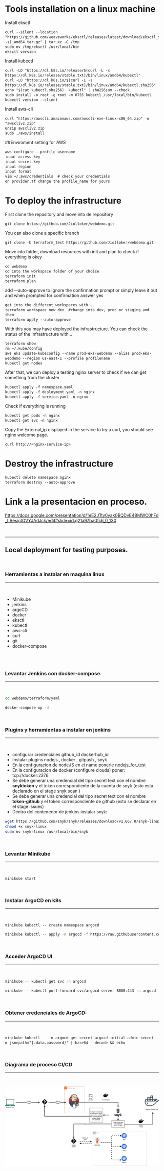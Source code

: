# Tools installation on a linux machine
Install eksctl
```
curl --silent --location "https://github.com/weaveworks/eksctl/releases/latest/download/eksctl_$(uname -s)_amd64.tar.gz" | tar xz -C /tmp
sudo mv /tmp/eksctl /usr/local/bin
eksctl version
```
Install kubectl
```
curl -LO "https://dl.k8s.io/release/$(curl -L -s https://dl.k8s.io/release/stable.txt)/bin/linux/amd64/kubectl"
curl -LO "https://dl.k8s.io/$(curl -L -s https://dl.k8s.io/release/stable.txt)/bin/linux/amd64/kubectl.sha256"
echo "$(cat kubectl.sha256)  kubectl" | sha256sum --check
sudo install -o root -g root -m 0755 kubectl /usr/local/bin/kubectl
kubectl version --client
```
Install aws-cli
```
curl "https://awscli.amazonaws.com/awscli-exe-linux-x86_64.zip" -o "awscliv2.zip"
unzip awscliv2.zip
sudo ./aws/install
```

##Enviroment setting for AWS
```
aws configure --profile username
input access key
input secret key
input region
input format
vim ~/.aws/credentials  # check your credentials
on provider.tf change the profile_name for yours
```


# To deploy the infrastructure
First clone the repository and move into de repository
```
git clone https://github.com/Jiolloker/webdemo.git
```
You can also clone a specific branch
```
git clone -b terraform_test https://github.com/Jiolloker/webdemo.git
```
Move into folder, download resources with init and plan to check if everything is okey
```
cd webdemo
cd into the workspace folder of your choice
terraform init
terraform plan
```
add --auto-approve to ignore the confirmation prompt or simply leave it out and when prompted for confirmation answer yes
```
get into the different workspaces with ..
terraform workspace new dev  #change into dev, prod or staging and then
terraform apply --auto-approve
```
With this you may have deployed the infrastructure. You can check the status of the infrastructure with...
```
terraform show
rm ~/.kube/config
aws eks update-kubeconfig --name prod-eks-webdemo --alias prod-eks-webdemo --region us-east-1 --profile profilename
kubectl get nodes
```
After that, we can deploy a testing nginx server to check if we can get something from the cluster
```
kubectl apply -f namespace.yaml
kubectl apply -f deployment.yaml -n nginx
kubectl apply -f service.yaml -n nginx
```
Check if everything is running
```
kubectl get pods -n nginx
kubectl get svc -n nginx
```
Copy the External_ip displayed in the service to try a curl, you should see nginx welcome page.
```
curl http://<nginx-service-ip>

```
# Destroy the infrastructure
```
kubectl delete namespace nginx
terraform destroy --auto-approve
```
# Link a la presentacion en proceso.
https://docs.google.com/presentation/d/1eE2JTty0yak0BQDvE48MWC0hFd_LResiptOVYJAdJck/edit#slide=id.g21a97ba0fc6_0_130




<br>

---  ---  ---  --- 
## Local deployment for testing purposes.

<br>

### Herramientas a instalar en maquina linux
---

<br>

- Minikube
- jenkins
- argoCD
- docker
- eksctl
- kubectl
- aws-cli
- curl
- git
- docker-compose

<br>
<br>

### Levantar Jenkins con docker-compose.
---

<br>

```bash
cd webdemo/terraform/yaml
```
```bash
docker-compose up -d
```

<br>

### Plugins y herramientas a instalar en jenkins
---

<br>

- configurar credenciales github_id dockerhub_id
- Instalar plugins nodejs , docker , gitpush , snyk
- En la configuracion de nodeJS en el name ponerle nodejs_for_test
- En la configuracion de docker (configure clouds) poner:  tcp://docker:2376
- Se debe generar una credencial del tipo secret text con el nombre **snyktoken** y el token correspondiente de la cuenta de snyk (esto esta declarado en el stage snyk scan )
- Se debe generar una credencial del tipo secret text con el nombre **token-github** y el token correspondiente de github (esto se declarar en el stage issues)
- Dentro del contenedor de jenkins instalar snyk: 

```bash
wget https://github.com/snyk/snyk/releases/download/v1.667.0/snyk-linux
chmod +x snyk-linux
sudo mv snyk-linux /usr/local/bin/snyk
```

<br>


### Levantar Minikube
---
<br>

```
minikube start
```

<br>

### Instalar ArgoCD en k8s
---
<br>

```
minikube kubectl -- create namespace argocd
```
```bash
minikube kubectl -- apply -n argocd -f https://raw.githubusercontent.com/argoproj/argo-cd/stable/manifests/install.yaml
```
<br>

### Acceder ArgoCD UI
---
<br>

```bash
minikube -- kubectl get svc -n argocd
```
```bash
minikube -- kubectl port-forward svc/argocd-server 8080:443 -n argocd
```
<br>

### Obtener credenciales de ArgoCD:
---

<br>

```
minikube kubectl -- -n argocd get secret argocd-initial-admin-secret -o jsonpath="{.data.password}" | base64 --decode && echo
```
<br>


### Diagrama de proceso CI/CD
---

<br>

![DiagramaCICD](/img/cicd.png)

